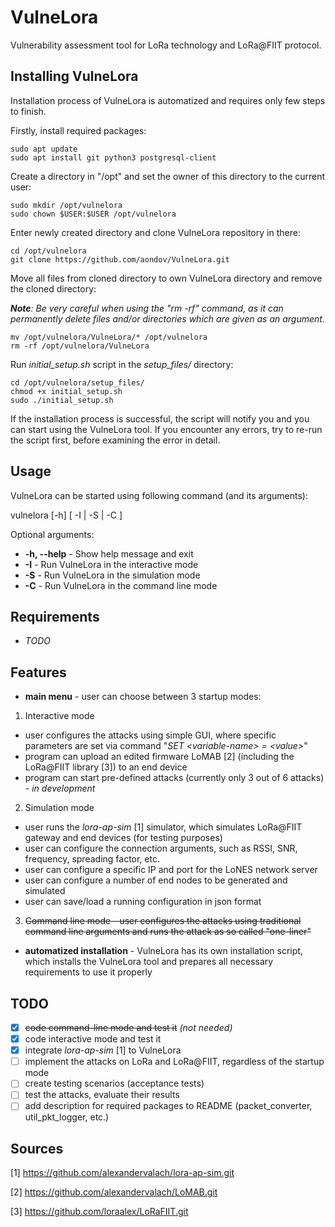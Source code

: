 # VulneLora
Vulnerability assessment tool for LoRa technology and LoRa@FIIT protocol.

## Installing VulneLora

Installation process of VulneLora is automatized and requires only few steps to finish.

Firstly, install required packages:
```
sudo apt update
sudo apt install git python3 postgresql-client
```

Create a directory in "/opt" and set the owner of this directory to the current user:
```
sudo mkdir /opt/vulnelora
sudo chown $USER:$USER /opt/vulnelora
```

Enter newly created directory and clone VulneLora repository in there:
```
cd /opt/vulnelora
git clone https://github.com/aondov/VulneLora.git
```

Move all files from cloned directory to own VulneLora directory and remove the cloned directory:

***Note**: Be very careful when using the "rm -rf" command, as it can permanently delete files and/or directories which are given as an argument.*
```
mv /opt/vulnelora/VulneLora/* /opt/vulnelora
rm -rf /opt/vulnelora/VulneLora
```

Run *initial_setup.sh* script in the *setup_files/* directory:
```
cd /opt/vulnelora/setup_files/
chmod +x initial_setup.sh
sudo ./initial_setup.sh
```

If the installation process is successful, the script will notify you and you can start using the VulneLora tool. If you encounter any errors, try to re-run the script first, before examining the error in detail.

## Usage
VulneLora can be started using following command (and its arguments):

vulnelora [-h] [ -I | -S | -C ]

Optional arguments:
- **-h, --help** - Show help message and exit
- **-I** - Run VulneLora in the interactive mode
- **-S** - Run VulneLora in the simulation mode
- **-C** - Run VulneLora in the command line mode

## Requirements
- *TODO*

## Features
- **main menu** - user can choose between 3 startup modes:
1. Interactive mode
  - user configures the attacks using simple GUI, where specific parameters are set via command "*SET &lt;variable-name&gt; = &lt;value&gt;*"
  - program can upload an edited firmware LoMAB [2] (including the LoRa@FIIT library [3]) to an end device
  - program can start pre-defined attacks (currently only 3 out of 6 attacks) - *in development*
2. Simulation mode
  - user runs the *lora-ap-sim* [1] simulator, which simulates LoRa@FIIT gateway and end devices (for testing purposes)
  - user can configure the connection arguments, such as RSSI, SNR, frequency, spreading factor, etc.
  - user can configure a specific IP and port for the LoNES network server
  - user can configure a number of end nodes to be generated and simulated
  - user can save/load a running configuration in json format
3. ~~Command line mode - user configures the attacks using traditional command line arguments and runs the attack as so called "one-liner"~~
- **automatized installation** - VulneLora has its own installation script, which installs the VulneLora tool and prepares all necessary requirements to use it properly

## TODO
- [x] ~~code command-line mode and test it~~ *(not needed)*
- [x] code interactive mode and test it
- [x] integrate *lora-ap-sim* [1] to VulneLora
- [ ] implement the attacks on LoRa and LoRa@FIIT, regardless of the startup mode
- [ ] create testing scenarios (acceptance tests)
- [ ] test the attacks, evaluate their results
- [ ] add description for required packages to README (packet_converter, util_pkt_logger, etc.)

## Sources
[1] https://github.com/alexandervalach/lora-ap-sim.git

[2] https://github.com/alexandervalach/LoMAB.git

[3] https://github.com/loraalex/LoRaFIIT.git
